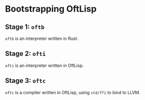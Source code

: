 # Bootstrapping OftLisp

## Stage 1: `oftb`

`oftb` is an interpreter written in Rust.

## Stage 2: `ofti`

`ofti` is an interpreter written in OftLisp.

## Stage 3: `oftc`

`oftc` is a compiler written in OftLisp, using `std/ffi` to bind to LLVM.
